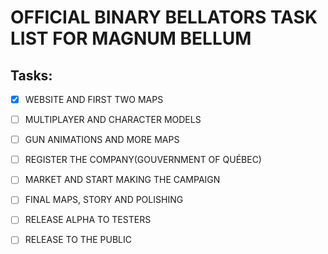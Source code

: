 #                             OFFICIAL BINARY BELLATORS TASK LIST FOR MAGNUM BELLUM


## Tasks:
- [x] WEBSITE AND FIRST TWO MAPS
- [ ] MULTIPLAYER AND CHARACTER MODELS
- [ ] GUN ANIMATIONS AND MORE MAPS
- [ ] REGISTER THE COMPANY(GOUVERNMENT OF QUÉBEC)
- [ ] MARKET AND START MAKING THE CAMPAIGN
- [ ] FINAL MAPS, STORY AND POLISHING
- [ ] RELEASE ALPHA TO TESTERS
- [ ] RELEASE TO THE PUBLIC

